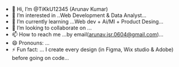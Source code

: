 - 👋 Hi, I’m @TiKkU12345 (Arunav Kumar) 
- 👀 I’m interested in ..Web Development & Data Analyst... 
- 🌱 I’m currently learning ...Web dev + Ai/Ml + Product Desing... 
- 💞️ I’m looking to collaborate on ...
- 📫 How to reach me ...by email(arunav.jsr.0604@gmail.com)... 
- 😄 Pronouns: ...
- ⚡ Fun fact: ... I create every design (in Figma, Wix studio & Adobe)  before going on code... 
<!---
TiKkU12345/TiKkU12345 is a ✨ special ✨ repository because its `README.md` (this file) appears on your GitHub profile.
You can click the Preview link to take a look at your changes.
--->
